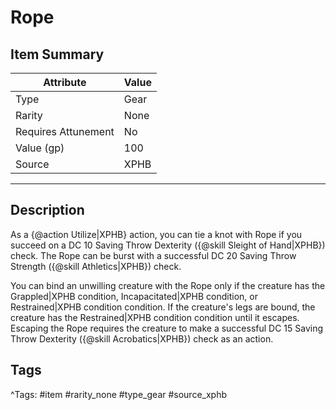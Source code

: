 # Rope

## Item Summary

| Attribute            | Value                        |
|----------------------|------------------------------|
| Type                 | Gear |
| Rarity               | None             |
| Requires Attunement  | No                |
| Value (gp)           | 100    |
| Source               | XPHB |

---

## Description

As a {@action Utilize|XPHB} action, you can tie a knot with Rope if you succeed on a DC 10 Saving Throw Dexterity ({@skill Sleight of Hand|XPHB}) check. The Rope can be burst with a successful DC 20 Saving Throw Strength ({@skill Athletics|XPHB}) check.

You can bind an unwilling creature with the Rope only if the creature has the Grappled|XPHB condition, Incapacitated|XPHB condition, or Restrained|XPHB condition condition. If the creature's legs are bound, the creature has the Restrained|XPHB condition condition until it escapes. Escaping the Rope requires the creature to make a successful DC 15 Saving Throw Dexterity ({@skill Acrobatics|XPHB}) check as an action.

## Tags

^Tags: #item #rarity_none #type_gear #source_xphb